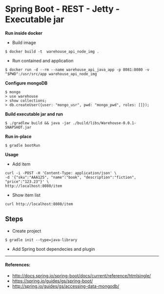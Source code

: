 # Spring Boot - REST  - Jetty - Executable jar

**Run inside docker**

* Build image 
```
$ docker build -t  warehouse_api_node_img . 
```
* Run contained and application
```
$ docker run -d --rm --name warehouse_api_java_app -p 8081:8080 -v "$PWD":/usr/src/app warehouse_api_node_img
```


**Configure mongoDB**
```
$ mongo
> use warehouse
> show collections;
> db.createUser({user: "mongo_usr", pwd: "mongo_pwd", roles: []});

```

**Build executable jar and run**
```
$ ./gradlew build && java -jar ./build/libs/Warehouse-0.0.1-SNAPSHOT.jar
```

**Run in-place** 
```
$ gradle bootRun
```
**Usage**
* Add item
```
curl -i -POST -H 'Content-Type: application/json' \
-d '{"sku":"AAA125", "name":"book", "description":"fiction", "price":"123.23"}' \
http://localhost:8080/item
```

* Show item list
```
curl http://localhost:8080/item
```


## Steps
* Create project
```
$ gradle init --type=java-library
```
* Add Spring boot dependecies and plugin


----
#### References:
* http://docs.spring.io/spring-boot/docs/current/reference/htmlsingle/
* https://spring.io/guides/gs/spring-boot/
* http://spring.io/guides/gs/accessing-data-mongodb/